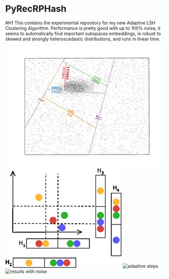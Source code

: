 # PyRecRPHash
#H1 This contains the experimental repository for my new Adaptive LSH Clustering Algorithm. Performance is pretty good with up to 100% noise, it seems to automatically find important subspaces embeddings, is robust to skewed and strongly heteroscedastic distributions, and runs in linear time.

![cutting_planes](plots/compactcutting.jpg?raw=true "Cutting Planes of Adaptive LSH")
![lsh_clustering](plots/multiLSHClustering.jpg?raw=true "Basic LSH Clustering")
![adaptive steps](plots/plots/adaptive2.jpg?raw=true "Adaptive Visual Description")
![results with noise](plots/plots/result.jpg?raw=true "Some Clustering on noisey data")

